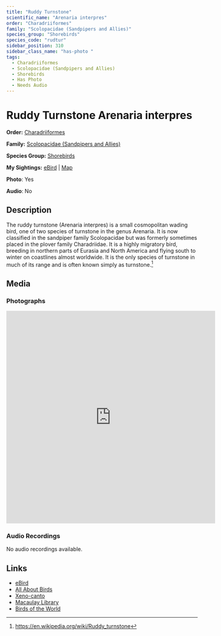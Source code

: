 ```yaml
---
title: "Ruddy Turnstone"
scientific_name: "Arenaria interpres"
order: "Charadriiformes"
family: "Scolopacidae (Sandpipers and Allies)"
species_group: "Shorebirds"
species_code: "rudtur"
sidebar_position: 310
sidebar_class_name: "has-photo "
tags: 
  - Charadriiformes
  - Scolopacidae (Sandpipers and Allies)
  - Shorebirds
  - Has Photo
  - Needs Audio
---
```


# Ruddy Turnstone <span className='sci_name'>Arenaria interpres</span>

**Order:** [Charadriiformes](/tags/charadriiformes)

**Family:** [Scolopacidae (Sandpipers and Allies)](/tags/scolopacidae-sandpipers-and-allies)

**Species Group:** [Shorebirds](/tags/shorebirds)

**My Sightings:** [eBird](https://ebird.org/lifelist?r=world&time=life&spp=rudtur) | [Map](/map?species_code=rudtur)

**Photo**: Yes 

**Audio**: No

## Description
The ruddy turnstone (Arenaria interpres) is a small cosmopolitan wading bird, one of two species of turnstone in the genus Arenaria.
It is now classified in the sandpiper family Scolopacidae but was formerly sometimes placed in the plover family Charadriidae. It is a highly migratory bird, breeding in northern parts of Eurasia and North America and flying south to winter on coastlines almost worldwide. It is the only species of turnstone in much of its range and is often known simply as turnstone.[^1]

[^1]: https://en.wikipedia.org/wiki/Ruddy_turnstone

## Media
### Photographs
<iframe src="https://macaulaylibrary.org/asset/627875514/embed" width="550" height="560" frameborder="0" allowfullscreen></iframe>

### Audio Recordings
No audio recordings available.

## Links
* [eBird](https://ebird.org/species/rudtur) 
* [All About Birds](https://www.allaboutbirds.org/guide/rudtur) 
* [Xeno-canto](https://www.xeno-canto.org/species/arenaria-interpres) 
* [Macaulay Library](https://search.macaulaylibrary.org/catalog?taxonCode=rudtur&sort=rating_rank_desc)
* [Birds of the World](https://birdsoftheworld.org/bow/species/rudtur)
